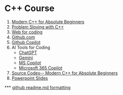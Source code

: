 # C++ Course
1. [Modern C++ for Absolute Beginners](https://github.com/Mohammed-3tef/Computer_Science_Books/blob/main/Modern%20C%2B%2B%20For%20Absolute%20Beginners.pdf)
2. [Problem Sloving with C++](https://github.com/Mohammed3tef/Computer_Science_Books/blob/main/Problem%20Solving%20with%20C%2B%2B%2C%2010th%20Edition.pdf)
3. [Web for coding](https://www.w3schools.com/cpp/default.asp)
4. [Github.com](https://github.com/)
5. [Github Copilot](https://github.com/settings/copilot/features)
6. AI Tools for Coding
   - [ChatGPT](https://chatgpt.com/)
   - [Gemini](https://gemini.google.com/app)
   - [MS Copilot](https://copilot.microsoft.com/)
   - [Microsoft 365 Copilot](https://m365.cloud.microsoft/chat)
7. [Source Codes-- Modern C++ for Absolute Beginners](https://github.com/Apress/Modern-C-Plus-Plus-for-Absolute-Beginners-2nd-ed)
8. [Powerpoint Slides](cppslide.ppt)







*** [github readme.md formatting](https://docs.github.com/en/get-started/writing-on-github/getting-started-with-writing-and-formatting-on-github/basic-writing-and-formatting-syntax)
